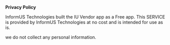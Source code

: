 **Privacy Policy**

InformUS Technologies built the IU Vendor app as a Free app. This SERVICE is provided by InformUS Technologies at no cost and is intended for use as is.

we do not collect any personal information.
